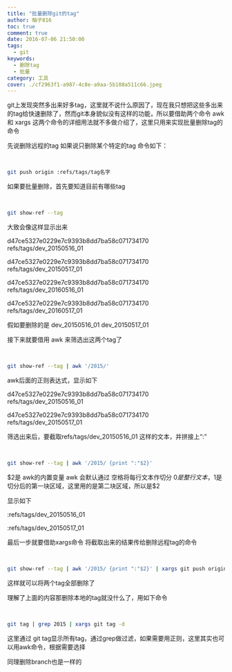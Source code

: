 ```yaml
---
title: "批量删除git的tag"
author: 柚子816
toc: true
comment: true
date: 2016-07-06 21:50:00
tags: 
  - git
keywords:
  - 删除tag
  - 批量
category: 工具
cover: ./cf2963f1-a987-4c8e-a9aa-5b108a511c66.jpeg
---
```


git上发现突然多出来好多tag，这里就不说什么原因了，现在我只想把这些多出来的tag给快速删除了，然而git本身貌似没有这样的功能，所以要借助两个命令
awk 和 xargs 这两个命令的详细用法就不多做介绍了，这里只用来实现批量删除tag的命令

先说删除远程的tag 如果说只删除某个特定的tag 命令如下：


​    
```bash
git push origin :refs/tags/tag名字
```

如果要批量删除，首先要知道目前有哪些tag


​    
```bash
git show-ref --tag
```

大致会像这样显示出来

d47ce5327e0229e7c9393b8dd7ba58c071734170 refs/tags/dev_20150516_01

d47ce5327e0229e7c9393b8dd7ba58c071734170 refs/tags/dev_20150517_01

d47ce5327e0229e7c9393b8dd7ba58c071734170 refs/tags/dev_20160516_01

d47ce5327e0229e7c9393b8dd7ba58c071734170 refs/tags/dev_20160517_01

假如要删除的是 dev_20150516_01 dev_20150517_01

接下来就要借用 awk 来筛选出这两个tag了


​    
```bash
git show-ref --tag | awk '/2015/'
```

awk后面的正则表达式，显示如下

d47ce5327e0229e7c9393b8dd7ba58c071734170 refs/tags/dev_20150516_01

d47ce5327e0229e7c9393b8dd7ba58c071734170 refs/tags/dev_20150517_01

筛选出来后，要截取refs/tags/dev_20150516_01 这样的文本，并拼接上“:”


​    
```bash
git show-ref --tag | awk '/2015/ {print ":"$2}'
```

$2是 awk的内置变量 awk 会默认通过 空格将每行文本作切分 $0是整行文本，$1是切分后的第一块区域，这里用的是第二块区域，所以是$2

显示如下

:refs/tags/dev_20150516_01

:refs/tags/dev_20150517_01

最后一步就要借助xargs命令 将截取出来的结果传给删除远程tag的命令


​    
```bash
git show-ref --tag | awk '/2015/ {print ":"$2}' | xargs git push origin
```

这样就可以将两个tag全部删除了

理解了上面的内容那删除本地的tag就没什么了，用如下命令


​    
```bash
git tag | grep 2015 | xargs git tag -d 
```

这里通过 git tag显示所有tag，通过grep做过滤，如果需要用正则，这里其实也可以用awk命令，根据需要选择

同理删除branch也是一样的

